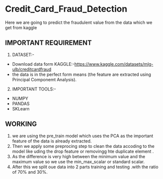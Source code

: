 # Credit_Card_Fraud_Detection
Here we are going to predict the fraudulent value from the data which we get from kaggle 
## IMPORTANT REQUIREMENT
1. DATASET:-

  * Download data form KAGGLE:-https://www.kaggle.com/datasets/mlg-ulb/creditcardfraud
  * the data is in the perfect form means (the feature are extracted using Principal Componemt Analysis). 
 
2. IMPORTANT TOOLS:-
  * NUMPY
  * PANDAS
  * SKLearn
 ## WORKING
 1. we are using the pre_train model which uses the PCA as the important feature of the data is already extracted.
 2. Then we apply some preprocing step to clean the data accoding to the model like uding the drop feature or removingg hte duplicate element .
 3. As the difference is very high between the minimum value and the maximum value so we use the min_max_scalar or standard scalar.
 4. After this we split oue data into 2 parts training and testing .with the ratio of 70% and 30%.
